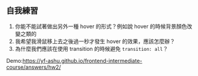 ## 自我練習

1. 你能不能試著做出另外一種 hover 的形式？例如說 hover 的時候背景顏色改變之類的
2. 我希望我滑鼠移上去之後過一秒才發生 hover 的效果，應該怎麼辦？
3. 為什麼我們應該在使用 transition 的時候避免 `transition: all`？

Demo:https://yf-ashu.github.io/frontend-intermediate-course/answers/hw2/